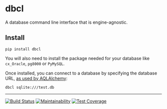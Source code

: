 # dbcl

A database command line interface that is engine-agnostic.

## Install

```
pip install dbcl
```

You will also need to install the package needed for your database like `cx_Oracle`, `pg8000` or `PyMySQL`.

Once installed, you can connect to a database by specifying the database URL, [as used by AQLAlchemy](http://docs.sqlalchemy.org/en/latest/core/engines.html):

```
dbcl sqlite:///test.db
```

---

[![Build Status](https://travis-ci.org/ksofa2/dbcl.svg?branch=master)](https://travis-ci.org/ksofa2/dbcl)
[![Maintainability](https://api.codeclimate.com/v1/badges/e4663675580964433469/maintainability)](https://codeclimate.com/github/ksofa2/dbcl/maintainability)
[![Test Coverage](https://api.codeclimate.com/v1/badges/e4663675580964433469/test_coverage)](https://codeclimate.com/github/ksofa2/dbcl/test_coverage)
